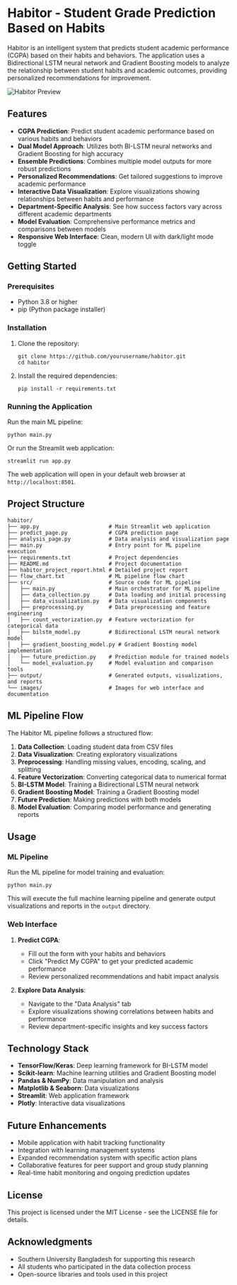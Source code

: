 # Habitor - Student Grade Prediction Based on Habits

Habitor is an intelligent system that predicts student academic performance (CGPA) based on their habits and behaviors. The application uses a Bidirectional LSTM neural network and Gradient Boosting models to analyze the relationship between student habits and academic outcomes, providing personalized recommendations for improvement.

![Habitor Preview](https://images.unsplash.com/photo-1501504905252-473c47e087f8?ixlib=rb-4.0.3&auto=format&fit=crop&w=800&q=80)

## Features

- **CGPA Prediction**: Predict student academic performance based on various habits and behaviors
- **Dual Model Approach**: Utilizes both BI-LSTM neural networks and Gradient Boosting for high accuracy
- **Ensemble Predictions**: Combines multiple model outputs for more robust predictions
- **Personalized Recommendations**: Get tailored suggestions to improve academic performance
- **Interactive Data Visualization**: Explore visualizations showing relationships between habits and performance
- **Department-Specific Analysis**: See how success factors vary across different academic departments
- **Model Evaluation**: Comprehensive performance metrics and comparisons between models
- **Responsive Web Interface**: Clean, modern UI with dark/light mode toggle

## Getting Started

### Prerequisites

- Python 3.8 or higher
- pip (Python package installer)

### Installation

1. Clone the repository:
   ```
   git clone https://github.com/yourusername/habitor.git
   cd habitor
   ```

2. Install the required dependencies:
   ```
   pip install -r requirements.txt
   ```

### Running the Application

Run the main ML pipeline:

```
python main.py
```

Or run the Streamlit web application:

```
streamlit run app.py
```

The web application will open in your default web browser at `http://localhost:8501`.

## Project Structure

```
habitor/
├── app.py                      # Main Streamlit web application
├── predict_page.py             # CGPA prediction page
├── analysis_page.py            # Data analysis and visualization page
├── main.py                     # Entry point for ML pipeline execution
├── requirements.txt            # Project dependencies
├── README.md                   # Project documentation
├── habitor_project_report.html # Detailed project report
├── flow_chart.txt              # ML pipeline flow chart
├── src/                        # Source code for ML pipeline
│   ├── main.py                 # Main orchestrator for ML pipeline
│   ├── data_collection.py      # Data loading and initial processing
│   ├── data_visualization.py   # Data visualization components
│   ├── preprocessing.py        # Data preprocessing and feature engineering
│   ├── count_vectorization.py  # Feature vectorization for categorical data
│   ├── bilstm_model.py         # Bidirectional LSTM neural network model
│   ├── gradient_boosting_model.py # Gradient Boosting model implementation
│   ├── future_prediction.py    # Prediction module for trained models
│   └── model_evaluation.py     # Model evaluation and comparison tools
├── output/                     # Generated outputs, visualizations, and reports
└── images/                     # Images for web interface and documentation
```

## ML Pipeline Flow

The Habitor ML pipeline follows a structured flow:

1. **Data Collection**: Loading student data from CSV files
2. **Data Visualization**: Creating exploratory visualizations
3. **Preprocessing**: Handling missing values, encoding, scaling, and splitting
4. **Feature Vectorization**: Converting categorical data to numerical format
5. **BI-LSTM Model**: Training a Bidirectional LSTM neural network
6. **Gradient Boosting Model**: Training a Gradient Boosting model
7. **Future Prediction**: Making predictions with both models
8. **Model Evaluation**: Comparing model performance and generating reports

## Usage

### ML Pipeline

Run the ML pipeline for model training and evaluation:

```
python main.py
```

This will execute the full machine learning pipeline and generate output visualizations and reports in the `output` directory.

### Web Interface

1. **Predict CGPA**:
   - Fill out the form with your habits and behaviors
   - Click "Predict My CGPA" to get your predicted academic performance
   - Review personalized recommendations and habit impact analysis

2. **Explore Data Analysis**:
   - Navigate to the "Data Analysis" tab
   - Explore visualizations showing correlations between habits and performance
   - Review department-specific insights and key success factors

## Technology Stack

- **TensorFlow/Keras**: Deep learning framework for BI-LSTM model
- **Scikit-learn**: Machine learning utilities and Gradient Boosting model
- **Pandas & NumPy**: Data manipulation and analysis
- **Matplotlib & Seaborn**: Data visualizations
- **Streamlit**: Web application framework
- **Plotly**: Interactive data visualizations

## Future Enhancements

- Mobile application with habit tracking functionality
- Integration with learning management systems
- Expanded recommendation system with specific action plans
- Collaborative features for peer support and group study planning
- Real-time habit monitoring and ongoing prediction updates

## License

This project is licensed under the MIT License - see the LICENSE file for details.

## Acknowledgments

- Southern University Bangladesh for supporting this research
- All students who participated in the data collection process
- Open-source libraries and tools used in this project 